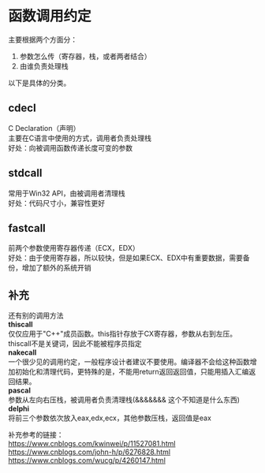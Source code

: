 # 函数调用约定
主要根据两个方面分：  
1. 参数怎么传（寄存器，栈，或者两者结合）
2. 由谁负责处理栈

以下是具体的分类。  

## cdecl
C Declaration（声明）  
主要在C语言中使用的方式，调用者负责处理栈  
好处：向被调用函数传递长度可变的参数  


## stdcall
常用于Win32 API，由被调用者清理栈  
好处：代码尺寸小，兼容性更好  


## fastcall
前两个参数使用寄存器传递（ECX，EDX）  
好处：由于使用寄存器，所以较快，但是如果ECX、EDX中有重要数据，需要备份，增加了额外的系统开销  


## 补充
还有别的调用方法  
**thiscall**  
仅仅应用于"C++"成员函数。this指针存放于CX寄存器，参数从右到左压。thiscall不是关键词，因此不能被程序员指定  
**nakecall**  
一个很少见的调用约定，一般程序设计者建议不要使用。编译器不会给这种函数增加初始化和清理代码，更特殊的是，不能用return返回返回值，只能用插入汇编返回结果。  
**pascal**  
参数从左向右压栈，被调用者负责清理栈(&&&&&&& 这个不知道是什么东西)  
**delphi**  
将前三个参数依次放入eax,edx,ecx，其他参数压栈，返回值是eax  

补充参考的链接：  
https://www.cnblogs.com/kwinwei/p/11527081.html  
https://www.cnblogs.com/john-h/p/6276828.html  
https://www.cnblogs.com/wucg/p/4260147.html  

